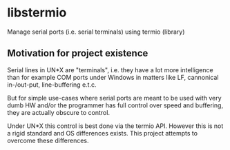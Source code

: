 # libstermio

Manage serial ports (i.e. serial terminals) using termio (library)

## Motivation for project existence

Serial lines in UN*X are "terminals", i.e. they have a lot more intelligence
than for example COM ports under Windows in matters like LF, cannonical
in-/out-put, line-buffering e.t.c.

But for simple use-cases where serial ports are meant to be used with very
dumb HW and/or the programmer has full control over speed and buffering,
they are actually obscure to control.

Under UN*X this control is best done via the termio API. However this is not
a rigid standard and OS differences exists. This project attempts to
overcome these differences.
